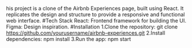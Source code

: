 his project is a clone of the Airbnb Experiences page, built using React. It replicates the design and structure to provide a responsive and functional web interface.
#Tech Stack
React: Frontend framework for building the UI.
Figma: Design inspiration.
#Installation
1.Clone the repository:
git clone https://github.com/yourusername/airbnb-experiences.git
2.Install dependencies:
npm install
3.Run the app:
npm start
